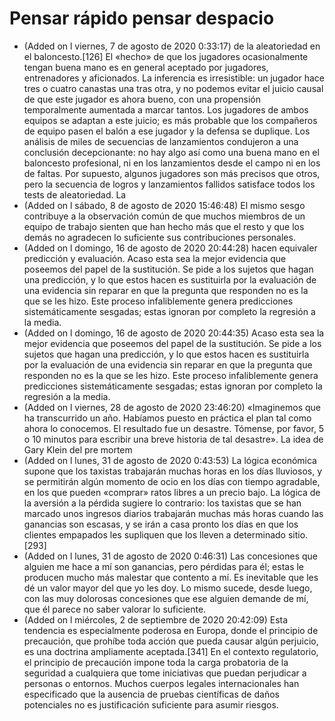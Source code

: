 # Pensar rápido pensar despacio
- (Added on l viernes, 7 de agosto de 2020 0:33:17) de la aleatoriedad en el baloncesto.[126] El «hecho» de que los jugadores ocasionalmente tengan buena mano es en general aceptado por jugadores, entrenadores y aficionados. La inferencia es irresistible: un jugador hace tres o cuatro canastas una tras otra, y no podemos evitar el juicio causal de que este jugador es ahora bueno, con una propensión temporalmente aumentada a marcar tantos. Los jugadores de ambos equipos se adaptan a este juicio; es más probable que los compañeros de equipo pasen el balón a ese jugador y la defensa se duplique. Los análisis de miles de secuencias de lanzamientos condujeron a una conclusión decepcionante: no hay algo así como una buena mano en el baloncesto profesional, ni en los lanzamientos desde el campo ni en los de faltas. Por supuesto, algunos jugadores son más precisos que otros, pero la secuencia de logros y lanzamientos fallidos satisface todos los tests de aleatoriedad. La
- (Added on l sábado, 8 de agosto de 2020 15:46:48) El mismo sesgo contribuye a la observación común de que muchos miembros de un equipo de trabajo sienten que han hecho más que el resto y que los demás no agradecen lo suficiente sus contribuciones personales.
- (Added on l domingo, 16 de agosto de 2020 20:44:28) hacen equivaler predicción y evaluación. Acaso esta sea la mejor evidencia que poseemos del papel de la sustitución. Se pide a los sujetos que hagan una predicción, y lo que estos hacen es sustituirla por la evaluación de una evidencia sin reparar en que la pregunta que responden no es la que se les hizo. Este proceso infaliblemente genera predicciones sistemáticamente sesgadas; estas ignoran por completo la regresión a la media.
- (Added on l domingo, 16 de agosto de 2020 20:44:35) Acaso esta sea la mejor evidencia que poseemos del papel de la sustitución. Se pide a los sujetos que hagan una predicción, y lo que estos hacen es sustituirla por la evaluación de una evidencia sin reparar en que la pregunta que responden no es la que se les hizo. Este proceso infaliblemente genera predicciones sistemáticamente sesgadas; estas ignoran por completo la regresión a la media.
- (Added on l viernes, 28 de agosto de 2020 23:46:20) «Imaginemos que ha transcurrido un año. Habíamos puesto en práctica el plan tal como ahora lo conocemos. El resultado fue un desastre. Tómense, por favor, 5 o 10 minutos para escribir una breve historia de tal desastre». La idea de Gary Klein del pre mortem
- (Added on l lunes, 31 de agosto de 2020 0:43:53) La lógica económica supone que los taxistas trabajarán muchas horas en los días lluviosos, y se permitirán algún momento de ocio en los días con tiempo agradable, en los que pueden «comprar» ratos libres a un precio bajo. La lógica de la aversión a la pérdida sugiere lo contrario: los taxistas que se han marcado unos ingresos diarios trabajarán muchas más horas cuando las ganancias son escasas, y se irán a casa pronto los días en que los clientes empapados les supliquen que los lleven a determinado sitio.[293]
- (Added on l lunes, 31 de agosto de 2020 0:46:31) Las concesiones que alguien me hace a mí son ganancias, pero pérdidas para él; estas le producen mucho más malestar que contento a mí. Es inevitable que les dé un valor mayor del que yo les doy. Lo mismo sucede, desde luego, con las muy dolorosas concesiones que ese alguien demande de mí, que él parece no saber valorar lo suficiente.
- (Added on l miércoles, 2 de septiembre de 2020 20:42:09) Esta tendencia es especialmente poderosa en Europa, donde el principio de precaución, que prohíbe toda acción que pueda causar algún perjuicio, es una doctrina ampliamente aceptada.[341] En el contexto regulatorio, el principio de precaución impone toda la carga probatoria de la seguridad a cualquiera que tome iniciativas que puedan perjudicar a personas o entornos. Muchos cuerpos legales internacionales han especificado que la ausencia de pruebas científicas de daños potenciales no es justificación suficiente para asumir riesgos.
